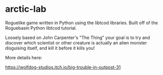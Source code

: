 # arctic-lab

Roguelike game written in Python using the libtcod libraries.  Built off of the Roguebasin Python libtcod tutorial.

Loosely based on John Carpenter's "The Thing" your goal is to try and discover which scientist or other creature is actually an alien monster disguising itself, and kill it before it kills you!

More details here:

https://wolfdog-studios.itch.io/big-trouble-in-outpost-31
